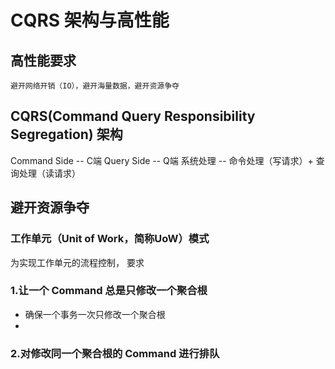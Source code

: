 ﻿# CQRS 架构与高性能
## 高性能要求
	避开网络开销（IO），避开海量数据，避开资源争夺
## CQRS(Command Query Responsibility Segregation) 架构
Command Side -- C端
Query Side -- Q端
系统处理 -- 命令处理（写请求）+ 查询处理（读请求）
## 避开资源争夺
### 工作单元（Unit of Work，简称UoW）模式
为实现工作单元的流程控制， 要求
### 1.让一个 Command 总是只修改一个聚合根
- 确保一个事务一次只修改一个聚合根
- 
### 2.对修改同一个聚合根的 Command 进行排队

